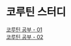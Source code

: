 # 코루틴 스터디
[코루틴 공부 - 01](./CoroutineStudy/study_01.md) </br>
[코루틴 공부 - 02](./CoroutineStudy/study_02.md)
